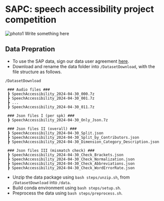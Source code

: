 # SAPC: speech accessibility project competition
![photo1](https://github.com/XIUWEN-ZHENG/SAPC/assets/96778918/c7d5ac78-6096-4f97-86fd-1d2ab4a060bb)
Write something here

## Data Prepration
* To use the SAP data, sign our data user agreement [here](https://speechaccessibilityproject.beckman.illinois.edu/conduct-research-through-the-project).
* Download and rename the data folder into ```/DatasetDownload```, with the file structure as follows.

```plaintext
/DatasetDownload

 ### Audio files ###
 ┣ SpeechAccessibility_2024-04-30_000.7z
 ┣ SpeechAccessibility_2024-04-30_001.7z
 ┣ ...
 ┣ SpeechAccessibility_2024-04-30_011.7z

 ### Json files I (per spk) ###
 ┣ SpeechAccessibility_2024-04-30_Only_Json.7z

 ### Json files II (overall) ###
 ┣ SpeechAccessibility_2024-04-30_Split.json
 ┣ SpeechAccessibility_2024-04-30_Split_by_Contributors.json
 ┣ SpeechAccessibility_2024-04-30_Dimension_Category_Description.json

 ### Json files III (mismatch check) ###
 ┣ SpeechAccessibility_2024-04-30_Check_Brackets.json
 ┣ SpeechAccessibility_2024-04-30_Check_Normalization.json
 ┣ SpeechAccessibility_2024-04-30_Check_Abbreviations.json
 ┣ SpeechAccessibility_2024-04-30_Check_WordErrorRate.json
```

* Unzip the data package using ```bash steps/unzip.sh```, from ```/DatasetDownload``` into ```/data```.
* Build conda environment using ```bash steps/setup.sh```.
* Preprocess the data using ```bash steps/preprocess.sh```.
